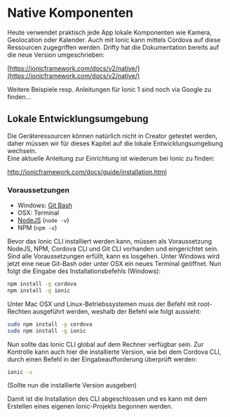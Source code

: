 # Native Komponenten

Heute verwendet praktisch jede App lokale Komponenten wie Kamera, Geolocation oder Kalender. Auch mit Ionic kann mittels Cordova auf diese Ressourcen zugegriffen werden. Drifty hat die Dokumentation bereits auf die neue Version umgeschrieben:

[https://ionicframework.com/docs/v2/native/](https://ionicframework.com/docs/v2/native/)

Weitere Beispiele resp. Anleitungen für Ionic 1 sind noch via Google zu finden...

## Lokale Entwicklungsumgebung

Die Geräteressourcen können natürlich nicht in Creator getestet werden, daher müssen wir für dieses Kapitel auf die lokale Entwicklungsumgebung wechseln.  
Eine aktuelle Anleitung zur Einrichtung ist wiederum bei Ionic zu finden:

[http://ionicframework.com/docs/guide/installation.html     
](http://ionicframework.com/docs/guide/installation.html)

### Voraussetzungen

* Windows: [Git Bash](https://git-for-windows.github.io/)
* OSX: Terminal
* [NodeJS](https://nodejs.org/en/) \(`node -v`\)
* NPM \(`npm -v`\)

Bevor das Ionic CLI installiert werden kann, müssen als Voraussetzung NodeJS, NPM, Cordova CLI und Git CLI vorhanden und eingerichtet sein.  
Sind alle Voraussetzungen erfüllt, kann es losgehen. Unter Windows wird jetzt eine neue Git-Bash oder unter OSX ein neues Terminal geöffnet. Nun folgt die Eingabe des Installationsbefehls \(Windows\):

```bash
npm install -g cordova
npm install -g ionic
```

Unter Mac OSX und Linux-Betriebssystemen muss der Befehl mit root-Rechten ausgeführt werden, weshalb der Befehl wie folgt aussieht:

```bash
sudo npm install -g cordova
sudo npm install -g ionic
```

Nun sollte das Ionic CLI global auf dem Rechner verfügbar sein. Zur Kontrolle kann auch hier die installierte Version, wie bei dem Cordova CLI, durch einen Befehl in der Eingabeaufforderung überprüft werden:

```bash
ionic -v
```

\(Sollte nun die installierte Version ausgeben\)

Damit ist die Installation des CLI abgeschlossen und es kann mit dem Erstellen eines eigenen Ionic-Projekts begonnen werden.










